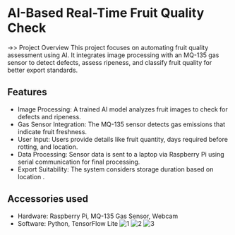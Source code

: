 # AI-Based Real-Time Fruit Quality Check

->> Project Overview
This project focuses on automating fruit quality assessment using AI. It integrates image processing with an MQ-135 gas sensor to detect defects, assess ripeness, and classify fruit quality for better export standards.

## Features
- Image Processing: A trained AI model analyzes fruit images to check for defects and ripeness.
- Gas Sensor Integration: The MQ-135 sensor detects gas emissions that indicate fruit freshness.
- User Input: Users provide details like fruit quantity, days required before rotting, and location.
- Data Processing: Sensor data is sent to a laptop via Raspberry Pi using serial communication for final processing.
- Export Suitability: The system considers storage duration based on location .

## Accessories used
- Hardware: Raspberry Pi, MQ-135 Gas Sensor, Webcam
- Software: Python, TensorFlow Lite 
![1](https://github.com/user-attachments/assets/9ba3da21-7fee-4bbf-93ab-3aafa80bc166)
![2](https://github.com/user-attachments/assets/4b2ec2eb-a62f-43a5-8989-25ef0ada6d3e)
![3](https://github.com/user-attachments/assets/af2b949c-0c3e-4590-8139-b09bb71bef31)
